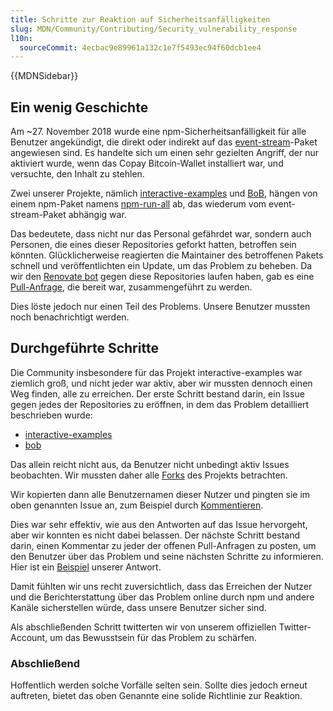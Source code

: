 ```yaml
---
title: Schritte zur Reaktion auf Sicherheitsanfälligkeiten
slug: MDN/Community/Contributing/Security_vulnerability_response
l10n:
  sourceCommit: 4ecbac9e89961a132c1e7f5493ec94f60dcb1ee4
---
```


{{MDNSidebar}}

## Ein wenig Geschichte

Am ~27. November 2018 wurde eine npm-Sicherheitsanfälligkeit für alle Benutzer angekündigt, die direkt oder indirekt auf das [event-stream](https://snyk.io/blog/malicious-code-found-in-npm-package-event-stream/)-Paket angewiesen sind. Es handelte sich um einen sehr gezielten Angriff, der nur aktiviert wurde, wenn das Copay Bitcoin-Wallet installiert war, und versuchte, den Inhalt zu stehlen.

Zwei unserer Projekte, nämlich [interactive-examples](https://github.com/mdn/interactive-examples/) und [BoB](https://github.com/mdn/bob/), hängen von einem npm-Paket namens [npm-run-all](https://www.npmjs.com/package/npm-run-all) ab, das wiederum vom event-stream-Paket abhängig war.

Das bedeutete, dass nicht nur das Personal gefährdet war, sondern auch Personen, die eines dieser Repositories geforkt hatten, betroffen sein könnten. Glücklicherweise reagierten die Maintainer des betroffenen Pakets schnell und veröffentlichten ein Update, um das Problem zu beheben. Da wir den [Renovate bot](https://github.com/marketplace/renovate) gegen diese Repositories laufen haben, gab es eine [Pull-Anfrage](https://github.com/mdn/interactive-examples/pull/1239/), die bereit war, zusammengeführt zu werden.

Dies löste jedoch nur einen Teil des Problems. Unsere Benutzer mussten noch benachrichtigt werden.

## Durchgeführte Schritte

Die Community insbesondere für das Projekt interactive-examples war ziemlich groß, und nicht jeder war aktiv, aber wir mussten dennoch einen Weg finden, alle zu erreichen. Der erste Schritt bestand darin, ein Issue gegen jedes der Repositories zu eröffnen, in dem das Problem detailliert beschrieben wurde:

- [interactive-examples](https://github.com/mdn/interactive-examples/issues/1242)
- [bob](https://github.com/mdn/bob/issues/184)

Das allein reicht nicht aus, da Benutzer nicht unbedingt aktiv Issues beobachten. Wir mussten daher alle [Forks](https://github.com/mdn/interactive-examples/network/members) des Projekts betrachten.

Wir kopierten dann alle Benutzernamen dieser Nutzer und pingten sie im oben genannten Issue an, zum Beispiel durch [Kommentieren](https://github.com/mdn/interactive-examples/issues/1242#issuecomment-442110598).

Dies war sehr effektiv, wie aus den Antworten auf das Issue hervorgeht, aber wir konnten es nicht dabei belassen. Der nächste Schritt bestand darin, einen Kommentar zu jeder der offenen Pull-Anfragen zu posten, um den Benutzer über das Problem und seine nächsten Schritte zu informieren. Hier ist ein [Beispiel](https://github.com/mdn/interactive-examples/pull/1144) unserer Antwort.

Damit fühlten wir uns recht zuversichtlich, dass das Erreichen der Nutzer und die Berichterstattung über das Problem online durch npm und andere Kanäle sicherstellen würde, dass unsere Benutzer sicher sind.

Als abschließenden Schritt twitterten wir von unserem offiziellen Twitter-Account, um das Bewusstsein für das Problem zu schärfen.

### Abschließend

Hoffentlich werden solche Vorfälle selten sein. Sollte dies jedoch erneut auftreten, bietet das oben Genannte eine solide Richtlinie zur Reaktion.
